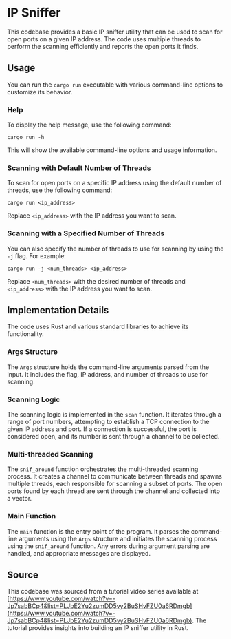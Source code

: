 # IP Sniffer

This codebase provides a basic IP sniffer utility that can be used to scan for open ports on a given IP address. The code uses multiple threads to perform the scanning efficiently and reports the open ports it finds.

## Usage

You can run the `cargo run` executable with various command-line options to customize its behavior.

### Help

To display the help message, use the following command:

    cargo run -h

This will show the available command-line options and usage information.

### Scanning with Default Number of Threads

To scan for open ports on a specific IP address using the default number of threads, use the following command:

    cargo run <ip_address>

Replace `<ip_address>` with the IP address you want to scan.

### Scanning with a Specified Number of Threads

You can also specify the number of threads to use for scanning by using the `-j` flag. For example:

    cargo run -j <num_threads> <ip_address>
    
Replace `<num_threads>` with the desired number of threads and `<ip_address>` with the IP address you want to scan.

## Implementation Details

The code uses Rust and various standard libraries to achieve its functionality.

### Args Structure

The `Args` structure holds the command-line arguments parsed from the input. It includes the flag, IP address, and number of threads to use for scanning.

### Scanning Logic

The scanning logic is implemented in the `scan` function. It iterates through a range of port numbers, attempting to establish a TCP connection to the given IP address and port. If a connection is successful, the port is considered open, and its number is sent through a channel to be collected.

### Multi-threaded Scanning

The `snif_around` function orchestrates the multi-threaded scanning process. It creates a channel to communicate between threads and spawns multiple threads, each responsible for scanning a subset of ports. The open ports found by each thread are sent through the channel and collected into a vector.

### Main Function

The `main` function is the entry point of the program. It parses the command-line arguments using the `Args` structure and initiates the scanning process using the `snif_around` function. Any errors during argument parsing are handled, and appropriate messages are displayed.

## Source

This codebase was sourced from a tutorial video series available at [https://www.youtube.com/watch?v=-Jp7sabBCp4&list=PLJbE2Yu2zumDD5vy2BuSHvFZU0a6RDmgb](https://www.youtube.com/watch?v=-Jp7sabBCp4&list=PLJbE2Yu2zumDD5vy2BuSHvFZU0a6RDmgb). The tutorial provides insights into building an IP sniffer utility in Rust.

